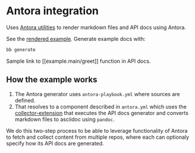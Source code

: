 # Antora integration

Uses [Antora utilities](https://dinodoc.pages.dev/docs/antora/) to render markdown files and API docs using Antora.

See the [rendered example](https://dinodoc.pages.dev/examples/antora/example/api/example/main/). Generate example docs with:

```sh
bb generate
```

Sample link to [[example.main/greet]] function in API docs.

## How the example works

1) The Antora generator uses `antora-playbook.yml` where sources are defined.
2) That resolves to a component described in `antora.yml` which uses the [collector-extension](https://gitlab.com/antora/antora-collector-extension) that executes the API docs generator and converts markdown files to asciidoc using `pandoc`.

We do this two-step process to be able to leverage functionality of Antora to fetch and collect content from multiple repos, where each can optionaly specify how its API docs are generated.
